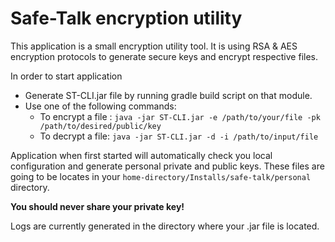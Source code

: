 # Safe-Talk encryption utility
This application is a small encryption utility tool.
It is using RSA & AES encryption protocols to generate secure keys and encrypt respective files.

In order to start application
* Generate ST-CLI.jar file by running gradle build script on that module.
* Use one of the following commands:
    * To encrypt a file :
      `java -jar ST-CLI.jar -e /path/to/your/file -pk /path/to/desired/public/key
      `
    * To decrypt a file: `java -jar ST-CLI.jar -d -i /path/to/input/file`
    
Application when first started will automatically check you local configuration and generate personal private and public 
keys. These files are going to be locates in your `home-directory/Installs/safe-talk/personal` directory.

**You should never share your private key!**

Logs are currently generated in the directory where your .jar file is located.



